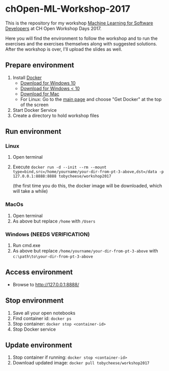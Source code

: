 # chOpen-ML-Workshop-2017

This is the repository for my workshop [Machine Learning for Software Developers](https://workshoptage.ch/workshops/machine-learning-fuer-software-entwickler/) at CH Open Workshop Days 2017.

Here you will find the environment to follow the workshop and to run the exercises and the exercises themselves along with suggested solutions. After the workshop is over, I'll upload the slides as well.

## Prepare environment

1. Install [Docker](https://www.docker.com/)
    * [Download for Windows 10](https://store.docker.com/editions/community/docker-ce-desktop-windows)
    * [Download for Windows < 10](https://www.docker.com/products/docker-toolbox)
    * [Download for Mac](https://store.docker.com/editions/community/docker-ce-desktop-mac)
    * For Linux: Go to the [main page](https://www.docker.com/) and choose "Get Docker" at the top of the screen
1. Start Docker Service
1. Create a directory to hold workshop files

## Run environment
### Linux
1. Open terminal
1. Execute `docker run -d --init --rm --mount type=bind,src=/home/yourname/your-dir-from-pt-3-above,dst=/data -p 127.0.0.1:8888:8888 tobycheese/workshop2017`

    (the first time you do this, the docker image will be downloaded, which will take a while)

### MacOs
1. Open terminal
1. As above but replace `/home` with `/Users`

### Windows (NEEDS VERIFICATION)
1. Run cmd.exe
1. As above but replace `/home/yourname/your-dir-from-pt-3-above` with `c:\path\to\your-dir-from-pt-3-above`

## Access environment
* Browse to http://127.0.0.1:8888/

## Stop environment
1. Save all your open notebooks
1. Find container id: `docker ps`
1. Stop container: `docker stop <container-id>`
1. Stop Docker service

## Update environment
1. Stop container if running: `docker stop <container-id>`
1. Download updated image: `docker pull tobycheese/workshop2017`
